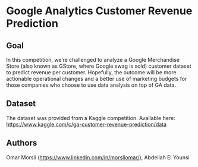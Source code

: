 # Google Analytics Customer Revenue Prediction

## Goal
In this competition, we’re challenged to analyze a Google Merchandise Store (also known as GStore, where Google swag is sold) customer dataset to predict revenue per customer. Hopefully, the outcome will be more actionable operational changes and a better use of marketing budgets for those companies who choose to use data analysis on top of GA data.

## Dataset
The dataset was provided from a Kaggle competition. Available here: https://www.kaggle.com/c/ga-customer-revenue-prediction/data

## Authors
Omar Morsli (https://www.linkedin.com/in/morsliomar/), Abdellah El Younsi
